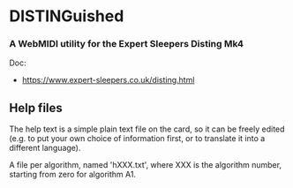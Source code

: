 DISTINGuished
=============

### A WebMIDI utility for the Expert Sleepers Disting Mk4

Doc:

- https://www.expert-sleepers.co.uk/disting.html

Help files
----------

The help text is a simple plain text file on the card, so it can be freely edited (e.g. to put your own
choice of information first, or to translate it into a different language).

A file per algorithm, named 'hXXX.txt', where XXX is the algorithm number, starting from zero for algorithm A1.

